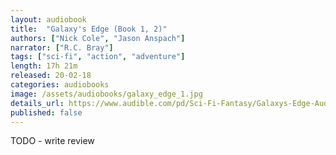 ```yaml
---
layout: audiobook
title:  "Galaxy's Edge (Book 1, 2)"
authors: ["Nick Cole", "Jason Anspach"]
narrator: ["R.C. Bray"]
tags: ["sci-fi", "action", "adventure"]
length: 17h 21m
released: 20-02-18
categories: audiobooks
image: /assets/audiobooks/galaxy_edge_1.jpg
details_url: https://www.audible.com/pd/Sci-Fi-Fantasy/Galaxys-Edge-Audiobook/B079LRSMNN
published: false
---
```



TODO - write review

